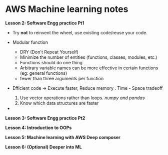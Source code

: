 # AWS Machine learning notes



**Lesson 2: Software Engg practice Pt1**

- Try **not** to reinvent the wheel, use existing code/reuse your code.

- Modular function

  - DRY (Don't Repeat Yourself)
  - Minimize the number of entities (functions, classes, modules, etc.)
  - Functions should do one thing
  - Arbitrary variable names can be more effective in certain functions (eg: general functions)
  - fewer than three arguments per function

- Efficient code -> Execute faster, Reduce memory . Time - Space tradeoff

  1. Use vector operations rather than loops. *numpy and pandas*
  2. Know which data structures are faster 

- 

  



**Lesson 3: Software Engg practice Pt2**



**Lesson 4: Introduction to OOPs**



**Lesson 5: Machine learning with AWS Deep composer**



**Lesson 6: (Optional) Deeper into ML** 



